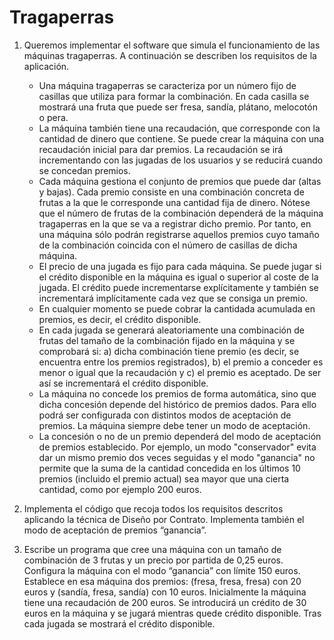 # Tragaperras

1. Queremos implementar el software que simula el funcionamiento de las máquinas tragaperras. A continuación se describen los requisitos de la aplicación.
   - Una máquina tragaperras se caracteriza por un número fijo de casillas que utiliza para formar la combinación. En cada casilla se mostrará una fruta que puede ser fresa, sandía, plátano, melocotón o pera.
   - La máquina también tiene una recaudación, que corresponde con la cantidad de dinero que contiene. Se puede crear la máquina con una recaudación inicial para dar premios. La recaudación se irá incrementando con las jugadas de los usuarios y se reducirá cuando se concedan premios.
   - Cada máquina gestiona el conjunto de premios que puede dar (altas y bajas). Cada premio consiste en una combinación concreta de frutas a la que le corresponde una cantidad fija de dinero. Nótese que el número de frutas de la combinación dependerá de la máquina tragaperras en la que se va a registrar dicho premio. Por tanto, en una máquina sólo podrán registrarse aquellos premios cuyo tamaño de la combinación coincida con el número de casillas de dicha máquina.
   - El precio de una jugada es fijo para cada máquina. Se puede jugar si el crédito disponible en la máquina es igual o superior al coste de la jugada. El crédito puede incrementarse explícitamente y también se incrementará implícitamente cada vez que se consiga un premio.
   - En cualquier momento se puede cobrar la cantidada acumulada en premios, es decir, el crédito disponible.
   - En cada jugada se generará aleatoriamente una combinación de frutas del tamaño de la combinación fijado en la máquina y se comprobará si: a) dicha combinación tiene premio (es decir, se encuentra entre los premios registrados), b) el premio a conceder es menor o igual que la recaudación y c) el premio es aceptado. De ser así se incrementará el crédito disponible.
   - La máquina no concede los premios de forma automática, sino que dicha concesión depende del histórico de premios dados. Para ello podrá ser configurada con distintos modos de aceptación de premios. La máquina siempre debe tener un modo de aceptación.
   - La concesión o no de un premio dependerá del modo de aceptación de premios establecido. Por ejemplo, un modo "conservador" evita dar un mismo premio dos veces seguidas y el modo "ganancia" no permite que la suma de la cantidad concedida en los últimos 10 premios (incluido el premio actual) sea mayor que una cierta cantidad, como por ejemplo 200 euros.
   
2. Implementa el código que recoja todos los requisitos descritos aplicando la técnica de Diseño por Contrato. Implementa también el modo de aceptación de premios “ganancia”.

3. Escribe un programa que cree una máquina con un tamaño de combinación de 3 frutas y un precio por partida de 0,25 euros. Configura la máquina con el modo “ganancia” con límite 150 euros. Establece en esa máquina dos premios: (fresa, fresa, fresa) con 20 euros y (sandía, fresa, sandía) con 10 euros. Inicialmente la máquina tiene una recaudación de 200 euros. Se introducirá un crédito de 30 euros en la máquina y se jugará mientras quede crédito disponible. Tras cada jugada se mostrará el crédito disponible.